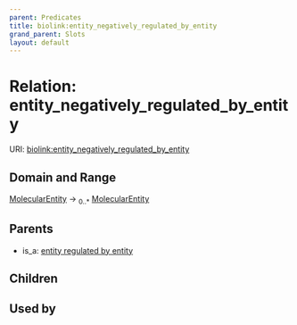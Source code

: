 ```yaml
---
parent: Predicates
title: biolink:entity_negatively_regulated_by_entity
grand_parent: Slots
layout: default
---
```


# Relation: entity_negatively_regulated_by_entity




URI: [biolink:entity_negatively_regulated_by_entity](https://w3id.org/biolink/vocab/entity_negatively_regulated_by_entity)

## Domain and Range

[MolecularEntity](MolecularEntity.md) ->  <sub>0..*</sub> [MolecularEntity](MolecularEntity.md)

## Parents

 *  is_a: [entity regulated by entity](entity_regulated_by_entity.md)

## Children


## Used by

